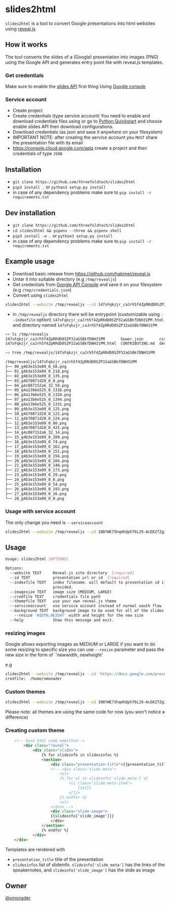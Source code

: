 # slides2html

`slides2html` is a tool to convert Google presentations into html websites using [reveal.js](https://revealjs.com).

## How it works

The tool converts the slides of a (Google) presentation into images (PNG) using the Google API and generates entry point file with reveal.js templates.

### Get credentials

Make sure to enable the [slides API](https://developers.google.com/slides/api/guides/overview) first thing Using [Google console](https://console.developers.google.com/flows/enableapi?apiid=slides.googleapis.com)


### Service account 
- Create project 
- Create credentials (type service account)
You need to enable and download credentials files using  or go to [Python Quickstart](https://developers.google.com/slides/quickstart/python) and choose enable slides API then download configurations.
- Download credentials (as json and save it anywhere on your filesystem)
- IMPORTANT NOTE: after creating the service account you `MUST` share the presentation file with its email 
- https://console.cloud.google.com/apis create a project and then credentials of type `JSON`

## Installation
- `git clone https://github.com/threefoldtech/slides2html`
- `pip3 install .` or `python3 setup.py install`
- in case of any dependency problems make sure to `pip install -r requirements.txt`

## Dev installation
- `git clone https://github.com/threefoldtech/slides2html`
- `cd slides2html && pipenv --three && pipenv shell`
- `pip3 install -e .` or `python3 setup.py install`
- in case of any dependency problems make sure to `pip install -r requirements.txt`

## Example usage

- Download basic release from https://github.com/hakimel/reveal.js
- Untar it into suitable directory (e.g `/tmp/revealjs`)
- Get credentials from [Google API Console](https://console.developers.google.com/apis/credentials) and save it on your filesystem (e.g `/tmp/credentials.json`)
- Convert using `slides2html`
```bash
slides2html --website /tmp/revealjs --id 147sFqkzjr_caJrh5f4ZpRRdD0SZP32aGSBkfDNH31PM  --credfile ~/credentials.json
```
- in `/tmp/revealjs` directory there will be entrypoint (customizable using `--indexfile` option) `147sFqkzjr_caJrh5f4ZpRRdD0SZP32aGSBkfDNH31PM.html` and directory named `147sFqkzjr_caJrh5f4ZpRRdD0SZP32aGSBkfDNH31PM`

```bash
~> ls /tmp/revealjs
147sFqkzjr_caJrh5f4ZpRRdD0SZP32aGSBkfDNH31PM       bower.json       css        Gruntfile.js  js   LICENSE       plugin     revealjs
147sFqkzjr_caJrh5f4ZpRRdD0SZP32aGSBkfDNH31PM.html  CONTRIBUTING.md  demo.html  index.html    lib  package.json  README.md  test

~> tree /tmp/revealjs/147sFqkzjr_caJrh5f4ZpRRdD0SZP32aGSBkfDNH31PM

/tmp/revealjs/147sFqkzjr_caJrh5f4ZpRRdD0SZP32aGSBkfDNH31PM
├── 00_g4b3e153e09_0_58.png
├── 01_g4b3e153e09_0_218.png
├── 02_g4b3e153e09_0_135.png
├── 03_g4b70871d28_0_0.png
├── 04_g4c087152a6_32_59.png
├── 05_g4a13b6e525_0_1316.png
├── 06_g4a13b6e525_0_1324.png
├── 07_g4a13b6e525_0_1344.png
├── 08_g4a13b6e525_0_1331.png
├── 09_g4b3e153e09_0_125.png
├── 10_g4b70871d28_0_121.png
├── 11_g4b70871d28_0_224.png
├── 12_g4b3e153e09_0_80.png
├── 13_g4b70871d28_0_425.png
├── 14_g4c087152a6_32_14.png
├── 15_g4b3e153e09_0_109.png
├── 16_g4b3e153e09_0_74.png
├── 17_g4b3e153e09_0_162.png
├── 18_g4b3e153e09_0_151.png
├── 19_g4b3e153e09_0_156.png
├── 20_g4b3e153e09_0_104.png
├── 21_g4b3e153e09_0_140.png
├── 22_g4b3e153e09_0_173.png
├── 23_g4b3e153e09_0_29.png
├── 24_g4b3e153e09_0_8.png
├── 25_g4b3e153e09_0_54.png
├── 26_g4b3e153e09_0_193.png
├── 27_g4b3e153e09_0_16.png
└── 28_g4b3e153e09_0_0.png


```

### Usage with service account

The only change you need is `--serviceaccount`
```bash
slides2html --website /tmp/revealjs --id 1N8YWE7ShqmhQphT6L29-AcEKZfZg2QripM4L0AK8mSU --credfile service_credentials.json --serviceaccount
```

## Usage
```bash
Usage: slides2html [OPTIONS]

Options:
  --website TEXT     Reveal.js site directory  [required]
  --id TEXT          presentation url or id  [required]
  --indexfile TEXT   index filename. will default to presentation id if not
                     provided.
  --imagesize TEXT   image size (MEDIUM, LARGE)
  --credfile TEXT    credentials file path
  --themefile TEXT   use your own reveal.js theme
  --serviceaccount   use service account instead of normal oauth flow
  --background TEXT  background image to be used for all of the slides
	--resize 'WIDTH,HEIGHT' width and height for the new size
  --help             Show this message and exit.

```

### resizing images
Google allows exporting images as MEDIUM or LARGE if you want to do some resizing to specific size you can use `--resize` parameter and pass the new size in the form of `'newwidth, newheight'

e.g 
```bash
slides2html --website /tmp/revealjs --id 'https://docs.google.com/presentation/d/1N8YWE7ShqmhQphT6L29-AcEKZfZg2QripM4L0AK8mSU/edit#slide=id.p' --credfile ~/service_credentials.json --themefile themes/basictheme.html --serviceaccount --background 'https://docs.google.com/presentation/d/1F6abB7ceOROpmbaMIWcx9RNbW_oIiLg8B5J77M5hy3s/edit#slide=id.p' --resize '200,200'
credfile:  /home/xmonader
```

### Custom themes

```bash
slides2html --website /tmp/revealjs --id 1N8YWE7ShqmhQphT6L29-AcEKZfZg2QripM4L0AK8mSU  --credfile credentials.json --themefile themes/basictheme.html
```

Please note: all themes are using the same code for now (you won't notice a difference)

### Creating custom theme

```html
    <!-- base html code ommitted-->
		<div class="reveal">
			<div class="slides">
                {% for slideinfo in slidesinfos %}
				<section>
					<div class="presentation-title">{{presentation_title}}</div>
					<!-- <div class="slide-meta">
						<ul>
						{% for el in slideinfo['slide_meta'] %}
							<li class="slide-meta-item">
								{{el}}
							</li>
						{% endfor %}
						<ul>
					</div> -->
					<div class="slide-image">
					{{slideinfo['slide_image']}}
					</div>
				</section>
                {% endfor %}
			</div>
    </div>
```

Templates are rendered with
- `presentation_title` title of the presentation
- `slidesinfos` list of slideinfo. `slideinfo['slide_meta']` has the links of the speakernotes, and `slideinfo['slide_image']` has the slide as image

## Owner
[@xmonader](https://github.com/xmonader)
